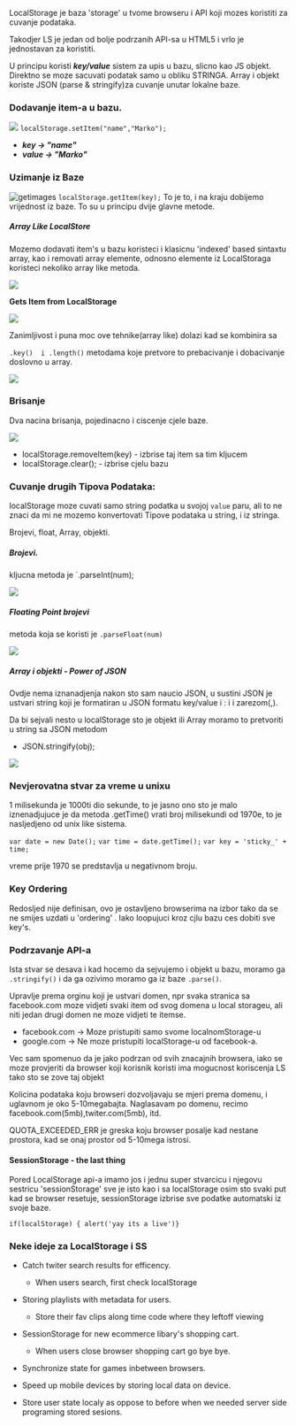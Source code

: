 LocalStorage je baza 'storage' u tvome browseru i API koji mozes koristiti za cuvanje podataka.

Takodjer LS je jedan od bolje podrzanih API-sa u HTML5 i vrlo je jednostavan za koristiti.

U principu koristi ***key/value*** sistem za upis u bazu, slicno kao JS objekt. Direktno se moze sacuvati podatak samo u obliku STRINGA. Array i objekt koriste JSON (parse & stringify)za cuvanje unutar lokalne baze.



### Dodavanje item-a u bazu.

![](images/localStorage_setItem.png)
`localStorage.setItem("name","Marko");`
*   ***key -> "name"*** 
*   ***value -> "Marko"*** 

### Uzimanje iz Baze
![getimages](images/localStorage_getItem.png)
`localStorage.getItem(key);` 
To je to, i na kraju dobijemo vrijednost iz baze. To su u principu dvije glavne metode.

##### Array Like LocalStore
Mozemo dodavati item's u bazu koristeci i klasicnu 'indexed' based sintaxtu array, kao i removati array elemente, odnosno elemente iz LocalStoraga koristeci nekoliko array like metoda.

![](images/localStorage_setItemArray.png)

**Gets Item from LocalStorage**

![](images/localStorage_getItemArray.png)

Zanimljivost i puna moc ove tehnike(array like) dolazi kad se kombinira sa 

`.key()  i .length()` metodama koje pretvore to prebacivanje i dobacivanje doslovno u array.

![](images/localStorage_ArrayIterate.png)

### Brisanje
Dva nacina brisanja, pojedinacno i ciscenje cjele baze.

![](images/localStorage_removeItem.png)

* localStorage.removeItem(key) - izbrise taj item sa tim kljucem
* localStorage.clear(); - izbrise cjelu bazu
### Cuvanje drugih Tipova Podataka:

localStorage moze cuvati samo string podatka u svojoj `value` paru, ali to ne znaci da mi ne mozemo konvertovati Tipove podataka u string, i iz stringa.

Brojevi, float, Array, objekti.

##### Brojevi.

kljucna metoda je `.parseInt(num);

![](images/localStorage_parseNum.png)

##### Floating Point brojevi

metoda koja se koristi je `.parseFloat(num)`

![](images/localStorage_float.png)
##### Array i objekti - Power of JSON

Ovdje nema iznanadjenja nakon sto sam naucio JSON, u sustini JSON je ustvari string koji je formatiran u  JSON formatu key/value i : i i zarezom(,).

Da bi sejvali nesto u localStorage sto je objekt ili Array moramo to pretvoriti u string sa JSON metodom

* JSON.stringify(obj); 

![](images/localStorage_stringifyArray.png)

### Nevjerovatna stvar za vreme u unixu

1 milisekunda je 1000ti dio sekunde, to je jasno ono sto je malo iznenadjujuce je da metoda .getTime() vrati broj milisekundi od 1970e, to je nasljedjeno od unix like sistema.

`var date = new Date();`
`var time = date.getTime();`
`var key = 'sticky_' + time;`

vreme prije 1970 se predstavlja u negativnom broju.

### Key Ordering

Redosljed nije definisan, ovo je ostavljeno browserima na izbor tako da se ne smijes uzdati u 'ordering' . Iako loopujuci kroz cjlu bazu ces dobiti sve key's. 

### Podrzavanje API-a

Ista stvar se desava i kad hocemo da sejvujemo i objekt u bazu, moramo ga `.stringify()` i da ga ozivimo moramo ga iz baze `.parse()`.

Upravlje prema orginu koji je ustvari domen, npr svaka stranica sa facebook.com moze vidjeti svaki item od svog domena u local storageu, ali niti jedan drugi domen ne moze vidjeti te itemse.

*   facebook.com -> Moze pristupiti samo svome localnomStorage-u
*   google.com -> Ne moze pristupiti localStorage-u od facebook-a.

Vec sam spomenuo da je jako podrzan od svih znacajnih browsera, iako se moze provjeriti da browser koji korisnik koristi ima mogucnost koriscenja LS tako sto se zove taj objekt        

Kolicina podataka koju browseri dozvoljavaju se mjeri prema domenu, i uglavnom je oko 5-10megabajta. Naglasavam po domenu, recimo facebook.com(5mb),twiter.com(5mb), itd.

QUOTA_EXCEEDED_ERR je greska koju browser posalje kad nestane prostora, kad se onaj prostor od 5-10mega istrosi.

#### SessionStorage - the last thing

Pored LocalStorage api-a imamo jos i jednu super stvarcicu i njegovu sestricu 'sessionStorage' sve je isto kao i sa localStorage osim sto svaki put kad se browser resetuje, sessionStorage izbrise sve podatke automatski iz svoje baze.

`if(localStorage) { alert('yay its a live')}`

### Neke ideje za LocalStorage i SS
*   Catch twiter search results for efficency.
    * When users search, first check localStorage
*   Storing playlists with metadata for users.
    * Store their fav clips along time code where they leftoff viewing

*   SessionStorage for new ecommerce libary's shopping cart. 
    * When users close browser shopping cart go bye bye.
    
*   Synchronize state for games inbetween browsers.
*   Speed up mobile devices by storing local data on device.
*   Store user state localy as oppose to before when we needed server side programing stored sesions.
